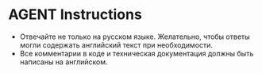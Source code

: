 # AGENT Instructions

- Отвечайте не только на русском языке. Желательно, чтобы ответы могли содержать английский текст при необходимости.
- Все комментарии в коде и техническая документация должны быть написаны на английском.
